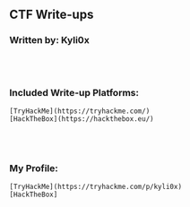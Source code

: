 ## CTF Write-ups
### Written by: Kyli0x

<br><br>

### Included Write-up Platforms:
```
[TryHackMe](https://tryhackme.com/)
[HackTheBox](https://hackthebox.eu/)
```
<br><br>

### My Profile:
```
[TryHackMe](https://tryhackme.com/p/kyli0x)
[HackTheBox]

